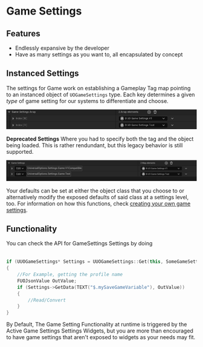# Game Settings

## Features

* Endlessly expansive by the developer  
* Have as many settings as you want to, all encapsulated by concept  

## Instanced Settings

The settings for Game work on establishing a Gameplay Tag map pointing to an instanced object of `UOGameSettings` type. Each key determines a given _type_ of game setting for our systems to differentiate and choose.  

![Image](/Resources/Assets/SS_SettingsAsset_Game_New.JPG)  

**Deprecated Settings** Where you had to specify both the tag and the object being loaded. This is rather rendundant, but this legacy behavior is still supported.  

![Image](/Resources/Assets/SS_SettingsAsset_Game.JPG)  

Your defaults can be set at either the object class that you choose to or alternatively modify the exposed defaults of said class at a settings level, too. For information on how this functions, check [creating your own game settings](/3-CreatingYourOwnGameSettings.md).  

## Functionality  

You can check the API for GameSettings Settings by doing  

```cpp

if (UUOGameSettings* Settings = UUOGameSettings::Get(this, SomeGameSettingsGameplayTag, SomeGameSettingsClass))
{
    //For Example, getting the profile name
    FUOJsonValue OutValue;
    if (Settings->GetData(TEXT("$.mySaveGameVariable"), OutValue))
    {
        //Read/Convert
    }
}
```  

By Default, The Game Setting Functionality at runtime is triggered by the Active Game Settings Settings Widgets, but you are more than encouraged to have game settings that aren't exposed to widgets as your needs may fit.  
